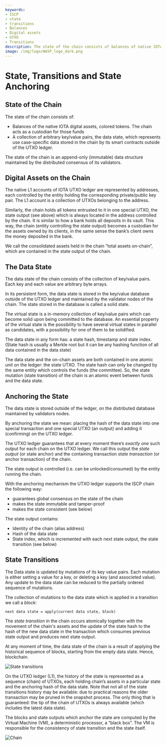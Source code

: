 ```yaml
---
keywords:
- ISCP
- state
- transitions
- Balances
- Digital assets
- UTXO
- Transitions
description: The state of the chain consists of balances of native IOTA digital assets and a collection of key/value pairs. 
image: /img/logo/WASP_logo_dark.png
---
```

# State, Transitions and State Anchoring

## State of the Chain

The state of the chain consists of:

- Balances of the native IOTA digital assets, colored tokens. The chain acts as a custodian for those funds
- A collection of arbitrary key/value pairs, the data state, which represents use case-specific data stored in the chain by its smart contracts outside of the UTXO ledger.

The state of the chain is an append-only (immutable) data structure maintained by the distributed consensus of its validators.

## Digital Assets on the Chain

The native L1 accounts of IOTA UTXO ledger are represented by addresses, each controlled by the entity holding the corresponding private/public key pair. The L1 account is a collection of UTXOs belonging to the address.

Similarly, the chain holds all tokens entrusted to it in one special UTXO, the state output (see above) which is always located in the address controlled by the chain.
It is similar to how a bank holds all deposits in its vault. This way, the chain (entity controlling the state output) becomes a custodian for the assets owned by its clients, in the same sense the bank’s client owns the money deposited in the bank.

We call the consolidated assets held in the chain “total assets on-chain”, which are contained in the state output of the chain.

## The Data State

The data state of the chain consists of the collection of key/value pairs. Each key and each value are arbitrary byte arrays.

In its persistent form, the data state is stored in the key/value database outside of the UTXO ledger and maintained by the validator nodes of the chain.
The state stored in the database is called a solid state.

The virtual state is a in-memory collection of key/value pairs which can become solid upon being committed to the database. An essential property of the virtual state is the possibility to have several virtual states in parallel as candidates, with a possibility for one of them to be solidified.

The data state in any form has: a state hash, timestamp and state index.
(State hash is usually a Merkle root but it can be any hashing function of all data contained in the data state)

The data state and the on-chain assets are both contained in one atomic unit on the ledger: the state UTXO. The state hash can only be changed by the same entity which controls the funds (the committee). So, the state mutation (state transition) of the chain is an atomic event between funds and the data state.

## Anchoring the State

The data state is stored outside of the ledger, on the distributed database maintained by validators nodes.

By anchoring the state we mean: placing the hash of the data state into one special transaction and one special UTXO (an output) and adding it (confirming) on the UTXO ledger.

The UTXO ledger guarantees that at every moment there’s *exactly one* such output for each chain on the UTXO ledger. We call this output the *state output* (or state anchor) and the containing transaction *state transaction* (or anchor transaction) of the chain.

The state output is controlled (i.e. can be unlocked/consumed) by the entity running the chain.

With the anchoring mechanism the UTXO ledger supports the ISCP chain the following way:

- guarantees global consensus on the state of the chain
- makes the state immutable and tamper-proof
- makes the state consistent (see below)

The state output contains:

- Identity of the chain (alias address)
- Hash of the data state
- State index, which is incremented with each next state output, the state transition (see below)

## State Transitions

The Data state is updated by mutations of its key value pairs. Each mutation is either setting a value for a key, or deleting a key (and associeted value). Any update to the data state can be reduced to the partially ordered sequence of mutations.

The collection of mutations to the data state which is applied in a transition we call a *block*:

```
next data state = apply(current data state, block)
```

The *state transition* in the chain occurs atomically together with the movement of the chain's assets and the update of the state hash to the hash of the new data state in the transaction which consumes previous state output and produces next state output.

At any moment of time, the data state of the chain is a result of applying the historical sequence of blocks, starting from the empty data state. Hence, blockchain.

![State transitions](/img/chain0.png)

On the UTXO ledger (L1), the history of the state is represented as a sequence (chain) of UTXOs, each holding chain’s assets in a particular state and the anchoring hash of the data state. Note that not all of the state transitions history may be available: due to practical reasons the older transaction may be pruned in the snapshot process. The only thing that is guaranteed: the tip of the chain of UTXOs is always available (which includes the latest data state).

The blocks and state outputs which anchor the state are computed by the Virtual Machine (VM), a deterministic processor, a “black box”. The VM is responsible for the consistency of state transition and the state itself.

![Chain](/img/chain1.png)
